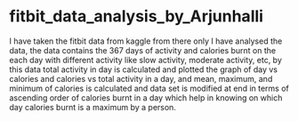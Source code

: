# fitbit_data_analysis_by_Arjunhalli
I have taken the fitbit data from kaggle from there only I have analysed the data, the data contains the 367 days of activity and calories burnt on the each day with different activity like slow activity, moderate activity, etc,
by this data total activity in day is calculated and plotted the graph  of day vs calories and calories vs total activity in a day,
and mean, maximum, and minimum of calories is calculated and data set is  modified at end in terms of ascending order of calories
burnt in a day which help in knowing on which day calories burnt is a maximum by a person.
